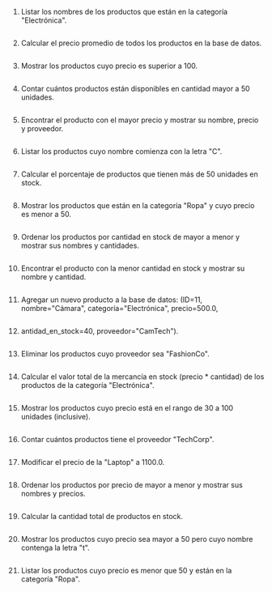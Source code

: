 1. Listar los nombres de los productos que están en la categoría "Electrónica".
``` python

```

2. Calcular el precio promedio de todos los productos en la base de datos.
``` python

```

3. Mostrar los productos cuyo precio es superior a 100.
``` python

```

4. Contar cuántos productos están disponibles en cantidad mayor a 50 unidades.
``` python

```

5. Encontrar el producto con el mayor precio y mostrar su nombre, precio y proveedor.
``` python

```

6. Listar los productos cuyo nombre comienza con la letra "C".
``` python

```

7. Calcular el porcentaje de productos que tienen más de 50 unidades en stock.
``` python

```

8. Mostrar los productos que están en la categoría "Ropa" y cuyo precio es menor a 50.
``` python

```

9. Ordenar los productos por cantidad en stock de mayor a menor y mostrar sus nombres y cantidades.
``` python

```

10. Encontrar el producto con la menor cantidad en stock y mostrar su nombre y cantidad.
``` python

```

11. Agregar un nuevo producto a la base de datos: (ID=11, nombre="Cámara", categoría="Electrónica", precio=500.0, 
``` python

```

12. antidad_en_stock=40, proveedor="CamTech").
``` python

```

13. Eliminar los productos cuyo proveedor sea "FashionCo".
``` python

```

14. Calcular el valor total de la mercancía en stock (precio * cantidad) de los productos de la categoría "Electrónica".
``` python

```

15. Mostrar los productos cuyo precio está en el rango de 30 a 100 unidades (inclusive).
``` python

```

16. Contar cuántos productos tiene el proveedor "TechCorp".
``` python

```

17. Modificar el precio de la "Laptop" a 1100.0.
``` python

```

18. Ordenar los productos por precio de mayor a menor y mostrar sus nombres y precios.
``` python

```

19. Calcular la cantidad total de productos en stock.
``` python

```

20. Mostrar los productos cuyo precio sea mayor a 50 pero cuyo nombre contenga la letra "t".
``` python

```

21. Listar los productos cuyo precio es menor que 50 y están en la categoría "Ropa".
``` python

```
